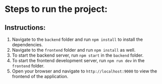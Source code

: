 # Steps to run the project:

## Instructions:

1. Navigate to the `backend` folder and run `npm install` to install the dependencies.
2. Navigate to the `frontend` folder and run `npm install` as well.
3. To start the backend server, run `npm start` in the `backend` folder.
4. To start the frontend development server, run `npm run dev` in the `frontend` folder.
5. Open your browser and navigate to `http://localhost:9000` to view the frontend of the application.
